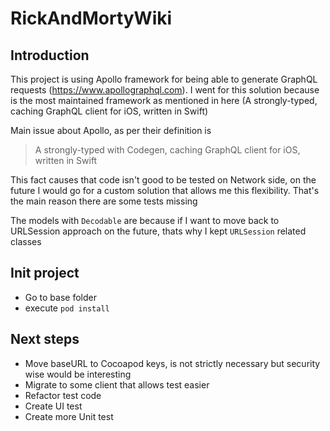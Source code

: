 # RickAndMortyWiki

## Introduction
This project is using Apollo framework for being able to generate GraphQL requests (https://www.apollographql.com). I went for this solution because is the most maintained framework as mentioned in here (A strongly-typed, caching GraphQL client for iOS, written in Swift)

Main issue about Apollo, as per their definition is
> A strongly-typed with Codegen, caching GraphQL client for iOS, written in Swift

This fact causes that code isn't good to be tested on Network side, on the future I would go for a custom solution that allows me this flexibility. That's the main reason there are some tests missing

The models with `Decodable` are because if I want to move back to URLSession approach on the future, thats why I kept `URLSession` related classes

## Init project
- Go to base folder
- execute `pod install`

## Next steps
- Move baseURL to Cocoapod keys, is not strictly necessary but security wise would be interesting
- Migrate to some client that allows test easier
- Refactor test code 
- Create UI test
- Create more Unit test
